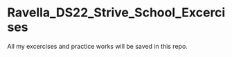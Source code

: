 # Ravella_DS22_Strive_School_Excercises
 All my excercises and practice works will be saved in this repo.
